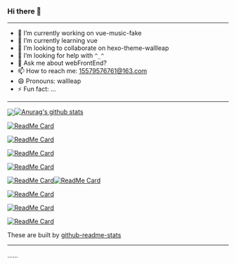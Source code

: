### Hi there 👋

---

- 🔭 I’m currently working on vue-music-fake
- 🌱 I’m currently learning vue
- 👯 I’m looking to collaborate on hexo-theme-wallleap
- 🤔 I’m looking for help with `^_^`
- 💬 Ask me about webFrontEnd?
- 📫 How to reach me: <a href="maito:15579576761@163.com">15579576761@163.com</a>
- 😄 Pronouns: wallleap
- ⚡ Fun fact: ...

---

<a href="https://github.com/wallleap/github-readme-stats"><img align="center" src="https://camo.githubusercontent.com/508aa02765591662a4ca150b158bf2defb67041b/68747470733a2f2f6769746875622d726561646d652d73746174732e616e7572616768617a7261312e76657263656c2e6170702f6170692f746f702d6c616e67732f3f757365726e616d653d616e7572616768617a7261267468656d653d7261646963616c26686964655f6c616e67735f62656c6f773d31" data-canonical-src="https://github-readme-stats.anuraghazra1.vercel.app/api/top-langs/?username=anuraghazra&amp;theme=radical&amp;hide_langs_below=1" style="max-width:100%;"></a>[![Anurag's github stats](https://github-readme-stats.vercel.app/api?username=wallleap&show_icons=true&theme=radical)](https://github.com/wallleap/github-readme-stats)

[![ReadMe Card](https://github-readme-stats.vercel.app/api/pin/?username=wallleap&repo=Direcruit&theme=dark)](https://github.com/wallleap/Direcruit)

[![ReadMe Card](https://github-readme-stats.vercel.app/api/pin/?username=wallleap&repo=webFrontEnd&theme=highcontrast)](https://github.com/wallleap/webFrontEnd)

[![ReadMe Card](https://github-readme-stats.vercel.app/api/pin/?username=wallleap&repo=draw&theme=merko)](https://github.com/wallleap/draw)

[![ReadMe Card](https://github-readme-stats.vercel.app/api/pin/?username=wallleap&repo=webCV&theme=gruvbox)](https://github.com/wallleap/webCV)

[![ReadMe Card](https://github-readme-stats.vercel.app/api/pin/?username=wallleap&repo=mi&theme=tokyonight)](https://github.com/wallleap/mi)[![ReadMe Card](https://github-readme-stats.vercel.app/api/pin/?username=wallleap&repo=macDock&theme=onedark)](https://github.com/wallleap/macDock)

[![ReadMe Card](https://github-readme-stats.vercel.app/api/pin/?username=wallleap&repo=calculator&theme=cobalt)](https://github.com/wallleap/calculator)

[![ReadMe Card](https://github-readme-stats.vercel.app/api/pin/?username=wallleap&repo=cdn&theme=synthwave)](https://github.com/wallleap/cdn)

[![ReadMe Card](https://github-readme-stats.vercel.app/api/pin/?username=wallleap&repo=video&theme=dracula)](https://github.com/wallleap/xxx)

These are built by [github-readme-stats](https://github.com/anuraghazra/github-readme-stats)

---

……